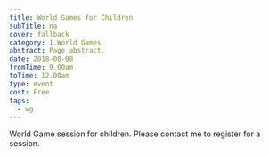 ```yaml
---
title: World Games for Children
subTitle: na
cover: fallback
category: 1.World Games
abstract: Page abstract.
date: 2018-08-08
fromTime: 9.00am
toTime: 12.00am
type: event
cost: Free
tags:
  - wg
---
```


World Game session for children. Please contact me to register for a session.

